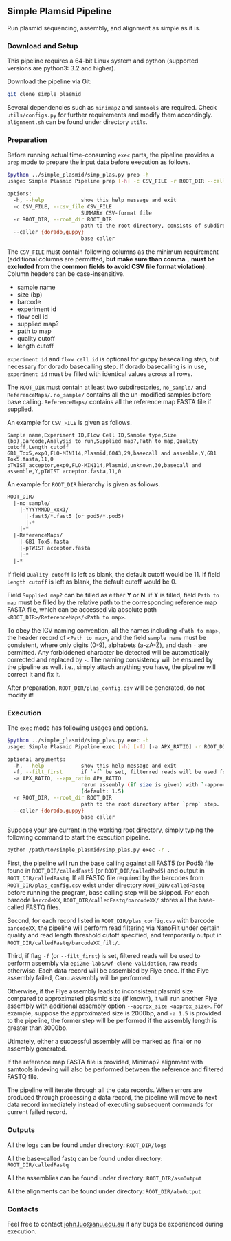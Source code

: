 ## Simple Plamsid Pipeline
Run plasmid sequencing, assembly, and alignment as simple as it is.

### Download and Setup
This pipeline requires a 64-bit Linux system and python (supported versions are python3: 3.2 and higher).

Download the pipeline via Git:
```bash
git clone simple_plasmid
```

Several dependencies such as `minimap2` and `samtools` are required. Check `utils/configs.py` for further requirements and modify them accordingly. `alignment.sh` can be found under directory `utils`.

### Preparation
Before running actual time-consuming `exec` parts, the pipeline provides a `prep` mode to prepare the input data before execution as follows.
```bash
$python ../simple_plasmid/simp_plas.py prep -h
usage: Simple Plasmid Pipeline prep [-h] -c CSV_FILE -r ROOT_DIR --caller {dorado,guppy}

options:
  -h, --help            show this help message and exit
  -c CSV_FILE, --csv_file CSV_FILE
                        SUMMARY CSV-format file
  -r ROOT_DIR, --root_dir ROOT_DIR
                        path to the root directory, consists of subdirectories 1) no_sample and 2) ReferenceMaps.
  --caller {dorado,guppy}
                        base caller
```

The `CSV_FILE` must contain following columns as the minimum requirement (additional columns are permitted, **but make sure than comma `,` must be excluded from the common fields to avoid CSV file format violation**). Column headers can be case-insensitive.
* sample name
* size (bp)
* barcode
* experiment id
* flow cell id
* supplied map?
* path to map
* quality cutoff
* length cutoff

`experiment id` and `flow cell id` is optional for guppy basecalling step, but necessary for dorado basecalling step. If dorado basecalling is in use, `experiment id` must be filled with identical values across all rows.

The `ROOT_DIR` must contain at least two subdirectories, `no_sample/` and `ReferenceMaps/`. 
`no_sample/` contains all the un-modified samples before base calling. 
`ReferenceMaps/` contains all the reference map FASTA file if supplied.

An example for `CSV_FILE` is given as follows.
```csv
Sample name,Experiment ID,Flow Cell ID,Sample type,Size (bp),Barcode,Analysis to run,Supplied map?,Path to map,Quality cutoff,Length cutoff
GB1_Tox5,exp0,FLO-MIN114,Plasmid,6043,29,basecall and assemble,Y,GB1 Tox5.fasta,11,0
pTWIST_acceptor,exp0,FLO-MIN114,Plasmid,unknown,30,basecall and assemble,Y,pTWIST acceptor.fasta,11,0
```

An example for `ROOT_DIR` hierarchy is given as follows.
```txt
ROOT_DIR/
  |-no_sample/
    |-YYYYMMDD_xxx1/
      |-fast5/*.fast5 (or pod5/*.pod5)
      |-*
    |-*
  |-ReferenceMaps/
    |-GB1 Tox5.fasta
    |-pTWIST acceptor.fasta
    |-*
  |-*
```


If field `Quality cutoff` is left as blank, the default cutoff would be 11. If field `Length cutoff` is left as blank, the default cutoff would be 0.

Field `Supplied map?` can be filled as either **Y** or **N**. if **Y** is filled, field `Path to map` must be filled by the relative path to the corresponding reference map FASTA file, which can be accessed via absolute path `<ROOT_DIR>/ReferenceMaps/<Path to map>`.

To obey the IGV naming convention, all the names including `<Path to map>`, the header record of `<Path to map>`, and the field `sample name` must be consistent, where only digits (0-9), alphabets (a-zA-Z), and dash `-` are permitted. Any forbiddened character be detected will be automatically corrected and replaced by `-`. The naming consistency will be ensured by the pipeline as well. i.e., simply attach anything you have, the pipeline will correct it and fix it.

After preparation, `ROOT_DIR/plas_config.csv` will be generated, do not modify it!

### Execution
The `exec` mode has following usages and options.
```bash
$python ../simple_plasmid/simp_plas.py exec -h
usage: Simple Plasmid Pipeline exec [-h] [-f] [-a APX_RATIO] -r ROOT_DIR --caller {dorado,guppy}

optional arguments:
  -h, --help            show this help message and exit
  -f, --filt_first      if `-f` be set, filterred reads will be used for assembly, (default: False)
  -a APX_RATIO, --apx_ratio APX_RATIO
                        rerun assembly (if size is given) with `-approx_size` option when ratio between alen and size > apx_ratio.
                        (default: 1.5)
  -r ROOT_DIR, --root_dir ROOT_DIR
                        path to the root directory after `prep` step.
  --caller {dorado,guppy}
                        base caller
```

Suppose your are current in the working root directory, simply typing the following command to start the execution pipeline.
```bash
python /path/to/simple_plasmid/simp_plas.py exec -r .
```

First, the pipeline will run the base calling against all FAST5 (or Pod5) file found in `ROOT_DIR/calledFast5` (or `ROOT_DIR/calledPod5`) and output in `ROOT_DIR/calledFastq`. If all FASTQ file required by the barcodes from `ROOT_DIR/plas_config.csv` exist under directory `ROOT_DIR/calledFastq` before running the program, base calling step will be skipped. For each barcode `barcodeXX`, `ROOT_DIR/calledFastq/barcodeXX/` stores all the base-called FASTQ files.

Second, for each record listed in `ROOT_DIR/plas_config.csv` with barcode `barcodeXX`, the pipeline will perform read filtering via NanoFilt under certain quality and read length threshold cutoff specified, and temporarily output in `ROOT_DIR/calledFastq/barcodeXX_filt/`.

Third, if flag `-f` (or `--filt_first`) is set, filtered reads will be used to perform assembly via `epi2me-labs/wf-clone-validation`, raw reads otherwise. Each data record will be assembled by Flye once. If the Flye assembly failed, Canu assembly will be performed. 

Otherwise, if the Flye assembly leads to inconsistent plasmid size compared to approximated plasmid size (if known), it will run another Flye assembly with additional assembly option `--approx_size <approx_size>`. For example, suppose the approximated size is 2000bp, and `-a 1.5` is provided to the pipeline, the former step will be performed if the assembly length is greater than 3000bp.

Utimately, either a successful assembly will be marked as final or no assembly generated.

If the reference map FASTA file is provided, Minimap2 alignment with samtools indexing will also be performed between the reference and filtered FASTQ file.

The pipeline will iterate through all the data records. When errors are produced through processing a data record, the pipeline will move to next data record immediately instead of executing subsequent commands for current failed record.

### Outputs
All the logs can be found under directory: `ROOT_DIR/logs`

All the base-called fastq can be found under directory: `ROOT_DIR/calledFastq`

All the assemblies can be found under directory: `ROOT_DIR/asmOutput`

All the alignments can be found under directory: `ROOT_DIR/alnOutput`

### Contacts
Feel free to contact john.luo@anu.edu.au if any bugs be experienced during execution.